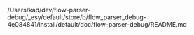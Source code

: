 /Users/kad/dev/flow-parser-debug/_esy/default/store/b/flow_parser_debug-4e084841/install/default/doc/flow-parser-debug/README.md